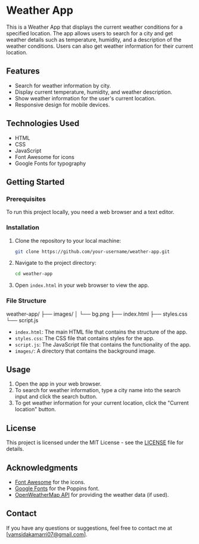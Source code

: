 # Weather App

This is a Weather App that displays the current weather conditions for a specified location. The app allows users to search for a city and get weather details such as temperature, humidity, and a description of the weather conditions. Users can also get weather information for their current location.

## Features

- Search for weather information by city.
- Display current temperature, humidity, and weather description.
- Show weather information for the user's current location.
- Responsive design for mobile devices.

## Technologies Used

- HTML
- CSS
- JavaScript
- Font Awesome for icons
- Google Fonts for typography

## Getting Started

### Prerequisites

To run this project locally, you need a web browser and a text editor. 

### Installation

1. Clone the repository to your local machine:

    ```bash
    git clone https://github.com/your-username/weather-app.git
    ```

2. Navigate to the project directory:

    ```bash
    cd weather-app
    ```

3. Open `index.html` in your web browser to view the app.

### File Structure

weather-app/
├── images/
│ └── bg.png
├── index.html
├── styles.css
└── script.js


- `index.html`: The main HTML file that contains the structure of the app.
- `styles.css`: The CSS file that contains styles for the app.
- `script.js`: The JavaScript file that contains the functionality of the app.
- `images/`: A directory that contains the background image.

## Usage

1. Open the app in your web browser.
2. To search for weather information, type a city name into the search input and click the search button.
3. To get weather information for your current location, click the "Current location" button.

## License

This project is licensed under the MIT License - see the [LICENSE](LICENSE) file for details.

## Acknowledgments

- [Font Awesome](https://fontawesome.com/) for the icons.
- [Google Fonts](https://fonts.google.com/) for the Poppins font.
- [OpenWeatherMap API](https://openweathermap.org/api) for providing the weather data (if used).

## Contact

If you have any questions or suggestions, feel free to contact me at [vamsidakamarri07@gmail.com].
